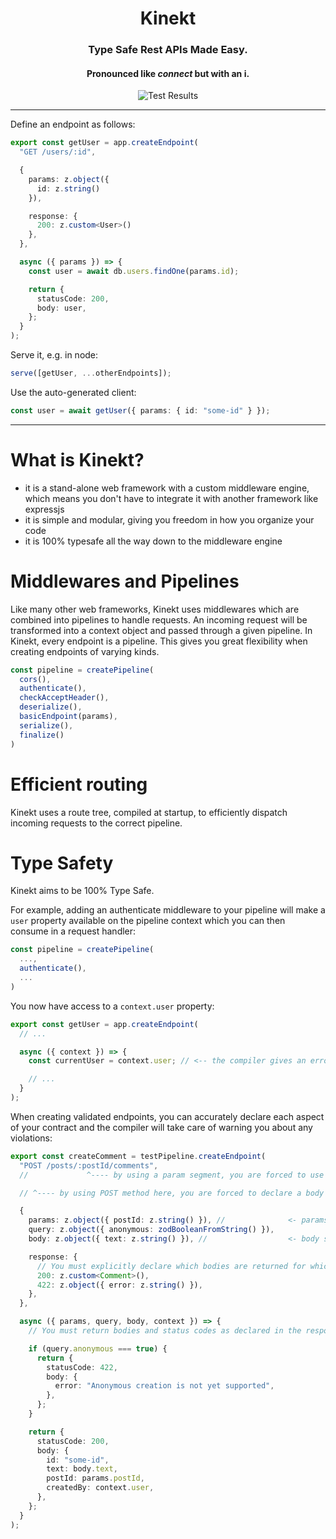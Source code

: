 <div align="center">
  <h1>Kinekt</h1>
  <h3>Type Safe Rest APIs Made Easy.</h3>
  <h4>Pronounced like <i>connect</i> but with an i.</h4>

  <img src="https://github.com/simplicity/kinekt/actions/workflows/test.yml/badge.svg?branch=main" alt="Test Results">
  <br />
</div>

<hr>

Define an endpoint as follows:

```TypeScript
export const getUser = app.createEndpoint(
  "GET /users/:id",

  {
    params: z.object({
      id: z.string()
    }),

    response: {
      200: z.custom<User>()
    },
  },

  async ({ params }) => {
    const user = await db.users.findOne(params.id);

    return {
      statusCode: 200,
      body: user,
    };
  }
);
```

Serve it, e.g. in node:

```TypeScript
serve([getUser, ...otherEndpoints]);
```

Use the auto-generated client:

```TypeScript
const user = await getUser({ params: { id: "some-id" } });
```

<hr>

# What is Kinekt?

- it is a stand-alone web framework with a custom middleware engine, which means you don't have to integrate it with another framework like expressjs
- it is simple and modular, giving you freedom in how you organize your code
- it is 100% typesafe all the way down to the middleware engine

# Middlewares and Pipelines

Like many other web frameworks, Kinekt uses middlewares which are combined into pipelines to handle requests. An incoming request will be transformed into a context object and passed through a given pipeline. In Kinekt, every endpoint is a pipeline. This gives you great flexibility when creating endpoints of varying kinds.

```TypeScript
const pipeline = createPipeline(
  cors(),
  authenticate(),
  checkAcceptHeader(),
  deserialize(),
  basicEndpoint(params),
  serialize(),
  finalize()
)
```

# Efficient routing

Kinekt uses a route tree, compiled at startup, to efficiently dispatch incoming requests to the correct pipeline.

# Type Safety

Kinekt aims to be 100% Type Safe.

For example, adding an authenticate middleware to your pipeline will make a `user` property available on the pipeline context which you can then consume in a request handler:

```TypeScript
const pipeline = createPipeline(
  ...,
  authenticate(),
  ...
)
```

You now have access to a `context.user` property:

```TypeScript
export const getUser = app.createEndpoint(
  // ...

  async ({ context }) => {
    const currentUser = context.user; // <-- the compiler gives an error if the authenticate middleware is not present in the pipeline

    // ...
  }
);
```

When creating validated endpoints, you can accurately declare each aspect of your contract and the compiler will take care of warning you about any violations:

```TypeScript
export const createComment = testPipeline.createEndpoint(
  "POST /posts/:postId/comments",
  //             ^---- by using a param segment, you are forced to use a `params` schema containing `postId`

  // ^---- by using POST method here, you are forced to declare a body schema

  {
    params: z.object({ postId: z.string() }), //              <- params schema
    query: z.object({ anonymous: zodBooleanFromString() }),
    body: z.object({ text: z.string() }), //                  <- body schema

    response: {
      // You must explicitly declare which bodies are returned for which status codes
      200: z.custom<Comment>(),
      422: z.object({ error: z.string() }),
    },
  },

  async ({ params, query, body, context }) => {
    // You must return bodies and status codes as declared in the response schemas

    if (query.anonymous === true) {
      return {
        statusCode: 422,
        body: {
          error: "Anonymous creation is not yet supported",
        },
      };
    }

    return {
      statusCode: 200,
      body: {
        id: "some-id",
        text: body.text,
        postId: params.postId,
        createdBy: context.user,
      },
    };
  }
);
```
